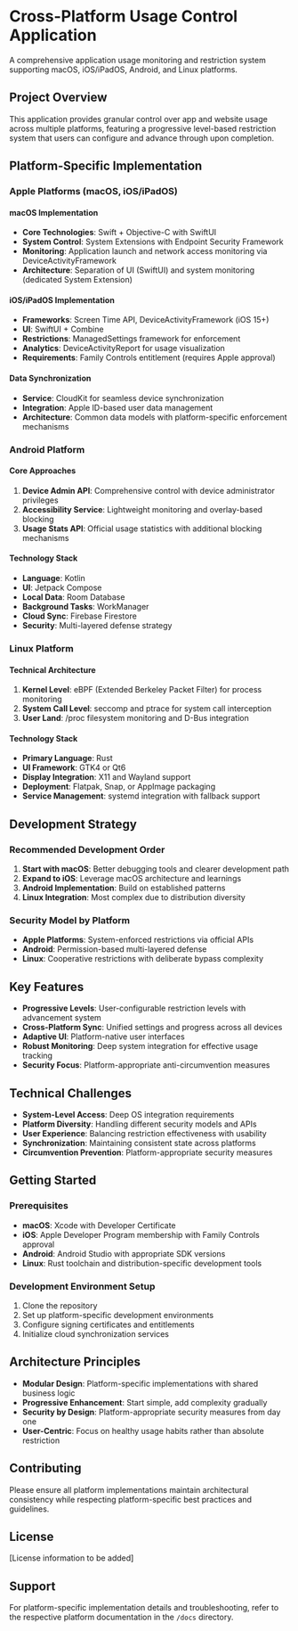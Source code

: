 # Cross-Platform Usage Control Application

A comprehensive application usage monitoring and restriction system supporting macOS, iOS/iPadOS, Android, and Linux platforms.

## Project Overview

This application provides granular control over app and website usage across multiple platforms, featuring a progressive level-based restriction system that users can configure and advance through upon completion.

## Platform-Specific Implementation

### Apple Platforms (macOS, iOS/iPadOS)

#### macOS Implementation
- **Core Technologies**: Swift + Objective-C with SwiftUI
- **System Control**: System Extensions with Endpoint Security Framework
- **Monitoring**: Application launch and network access monitoring via DeviceActivityFramework
- **Architecture**: Separation of UI (SwiftUI) and system monitoring (dedicated System Extension)

#### iOS/iPadOS Implementation
- **Frameworks**: Screen Time API, DeviceActivityFramework (iOS 15+)
- **UI**: SwiftUI + Combine
- **Restrictions**: ManagedSettings framework for enforcement
- **Analytics**: DeviceActivityReport for usage visualization
- **Requirements**: Family Controls entitlement (requires Apple approval)

#### Data Synchronization
- **Service**: CloudKit for seamless device synchronization
- **Integration**: Apple ID-based user data management
- **Architecture**: Common data models with platform-specific enforcement mechanisms

### Android Platform

#### Core Approaches
1. **Device Admin API**: Comprehensive control with device administrator privileges
2. **Accessibility Service**: Lightweight monitoring and overlay-based blocking
3. **Usage Stats API**: Official usage statistics with additional blocking mechanisms

#### Technology Stack
- **Language**: Kotlin
- **UI**: Jetpack Compose
- **Local Data**: Room Database
- **Background Tasks**: WorkManager
- **Cloud Sync**: Firebase Firestore
- **Security**: Multi-layered defense strategy

### Linux Platform

#### Technical Architecture
1. **Kernel Level**: eBPF (Extended Berkeley Packet Filter) for process monitoring
2. **System Call Level**: seccomp and ptrace for system call interception
3. **User Land**: /proc filesystem monitoring and D-Bus integration

#### Technology Stack
- **Primary Language**: Rust
- **UI Framework**: GTK4 or Qt6
- **Display Integration**: X11 and Wayland support
- **Deployment**: Flatpak, Snap, or AppImage packaging
- **Service Management**: systemd integration with fallback support

## Development Strategy

### Recommended Development Order
1. **Start with macOS**: Better debugging tools and clearer development path
2. **Expand to iOS**: Leverage macOS architecture and learnings
3. **Android Implementation**: Build on established patterns
4. **Linux Integration**: Most complex due to distribution diversity

### Security Model by Platform
- **Apple Platforms**: System-enforced restrictions via official APIs
- **Android**: Permission-based multi-layered defense
- **Linux**: Cooperative restrictions with deliberate bypass complexity

## Key Features
- **Progressive Levels**: User-configurable restriction levels with advancement system
- **Cross-Platform Sync**: Unified settings and progress across all devices
- **Adaptive UI**: Platform-native user interfaces
- **Robust Monitoring**: Deep system integration for effective usage tracking
- **Security Focus**: Platform-appropriate anti-circumvention measures

## Technical Challenges
- **System-Level Access**: Deep OS integration requirements
- **Platform Diversity**: Handling different security models and APIs
- **User Experience**: Balancing restriction effectiveness with usability
- **Synchronization**: Maintaining consistent state across platforms
- **Circumvention Prevention**: Platform-appropriate security measures

## Getting Started

### Prerequisites
- **macOS**: Xcode with Developer Certificate
- **iOS**: Apple Developer Program membership with Family Controls approval
- **Android**: Android Studio with appropriate SDK versions
- **Linux**: Rust toolchain and distribution-specific development tools

### Development Environment Setup
1. Clone the repository
2. Set up platform-specific development environments
3. Configure signing certificates and entitlements
4. Initialize cloud synchronization services

## Architecture Principles
- **Modular Design**: Platform-specific implementations with shared business logic
- **Progressive Enhancement**: Start simple, add complexity gradually
- **Security by Design**: Platform-appropriate security measures from day one
- **User-Centric**: Focus on healthy usage habits rather than absolute restriction

## Contributing
Please ensure all platform implementations maintain architectural consistency while respecting platform-specific best practices and guidelines.

## License
[License information to be added]

## Support
For platform-specific implementation details and troubleshooting, refer to the respective platform documentation in the `/docs` directory.
